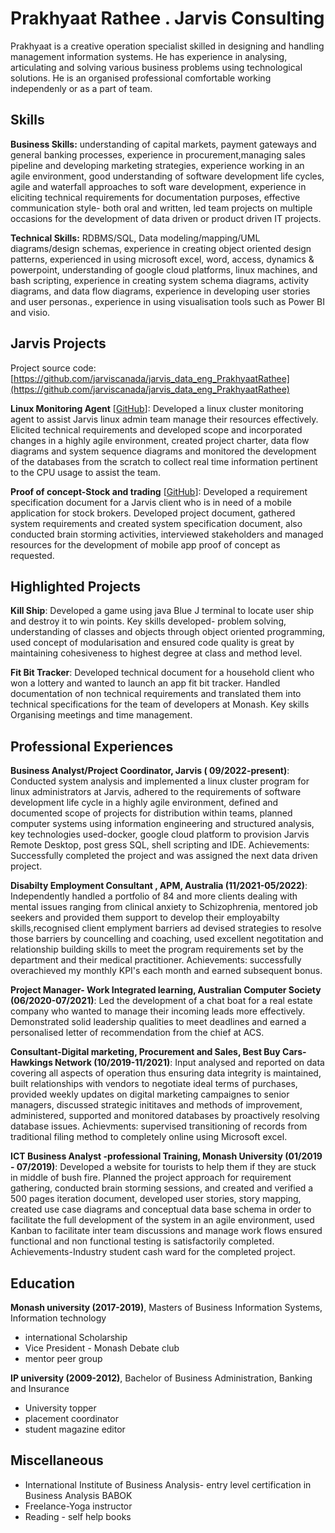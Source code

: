 # Prakhyaat Rathee . Jarvis Consulting

Prakhyaat is a creative operation specialist skilled in designing and handling management information systems. He has experience in analysing, articulating and solving various business problems using technological solutions. He is an organised professional comfortable working independenly or as a part of team.

## Skills

**Business Skills:** understanding of capital markets, payment gateways and general banking processes, experience in procurement,managing sales pipeline and developing marketing strategies, experience working in an agile environment, good understanding of software development life cycles, agile and waterfall approaches to soft       ware development, experience in eliciting technical requirements for documentation purposes, effective communication style- both oral and written, led team projects on multiple occasions for the development of data driven or product driven IT      projects.

**Technical Skills:** RDBMS/SQL, Data modeling/mapping/UML diagrams/design schemas, experience in creating object oriented design patterns, experienced in using microsoft excel, word, access, dynamics & powerpoint, understanding of google cloud platforms, linux machines, and bash scripting, experience in creating system schema diagrams, activity diagrams, and data flow diagrams, experience in developing user stories and user personas., experience in using visualisation tools such as Power BI and visio.

## Jarvis Projects

Project source code: [https://github.com/jarviscanada/jarvis_data_eng_PrakhyaatRathee](https://github.com/jarviscanada/jarvis_data_eng_PrakhyaatRathee)


**Linux Monitoring Agent** [[GitHub](https://github.com/jarviscanada/jarvis_data_eng_PrakhyaatRathee/tree/master)]: Developed a linux cluster monitoring agent to assist Jarvis linux admin team manage their resources effectively. Elicited technical requirements and developed scope and incorporated changes in a highly agile environment, created project charter, data flow diagrams and system sequence diagrams and monitored the development of the databases from the scratch to collect real time information pertinent to the CPU usage to assist the team.

**Proof of concept-Stock and trading** [[GitHub](https://github.com/jarviscanada/jarvis_data_eng_PrakhyaatRathee/tree/master)]: Developed a requirement specification document for a Jarvis client who is in need of a mobile application for stock brokers. Developed project document, gathered system requirements and created system specification document, also conducted brain storming activities, interviewed stakeholders and managed resources for the development of mobile app proof of concept as requested.


## Highlighted Projects
**Kill Ship**: Developed a game using java Blue J terminal to locate user ship and destroy it to win points. Key skills developed- problem solving, understanding of classes and objects through object oriented programming, used concept of modularisation and ensured code quality is great by maintaining cohesiveness to highest degree at class and method level.

**Fit Bit Tracker**: Developed technical document for a household client who won a lottery and wanted to launch an app fit bit tracker. Handled documentation of non technical requirements and translated them into technical specifications for the team of developers at Monash. Key skills Organising meetings and time management.


## Professional Experiences

**Business Analyst/Project Coordinator, Jarvis ( 09/2022-present)**: Conducted system analysis and implemented a linux cluster program for linux administrators at Jarvis, adhered to the requirements of software development life cycle in a highly agile environment, defined and documented scope of projects for distribution within teams, planned computer systems using information engineering and structured analysis, key technologies used-docker, google cloud platform to provision Jarvis Remote Desktop, post gress SQL, shell scripting and IDE. Achievements: Successfully completed the project and was assigned the next data driven project.

**Disabilty Employment Consultant , APM, Australia (11/2021-05/2022)**: Independently handled a portfolio of 84 and more clients dealing with mental issues ranging from clinical anxiety to Schizophrenia, mentored job seekers and provided them support to develop their employabilty skills,recognised client emplyment barriers ad devised strategies to resolve those barriers by councelling and coaching, used excellent negotitation and relationship building skills to meet the program requirements set by the department and their medical practitioner. Achievements: successfully overachieved my monthly KPI's each month and earned subsequent bonus.

**Project Manager- Work Integrated learning, Australian Computer Society (06/2020-07/2021)**: Led the development of a chat boat for a real estate company who wanted to manage their incoming leads more effectively. Demonstrated solid leadership qualities to meet deadlines and earned a personalised letter of recommendation from the chief at ACS.

**Consultant-Digital marketing, Procurement and Sales, Best Buy Cars- Hawkings Network (10/2019-11/2021)**: Input analysed and reported on data covering all aspects of operation thus ensuring data integrity is maintained, built relationships with vendors to negotiate ideal terms of purchases, provided weekly updates on digital marketing campaignes to senior managers, discussed strategic inititaves and methods of improvement, administered, supported and monitored databases by proactively resolving database issues. Achievments: supervised transitioning of records from traditional filing method to completely online using Microsoft excel.

**ICT Business Analyst -professional Training, Monash University (01/2019 - 07/2019)**: Developed a website for tourists to help them if they are stuck in middle of bush fire. Planned the project approach for requirement gathering, conducted  brain storming sessions, and created and verified a 500 pages iteration document, developed user stories, story mapping, created use case diagrams and conceptual data base schema in order to facilitate the full development of the system in an agile environment, used Kanban to facilitate inter team discussions and manage work flows ensured functional and non functional testing is satisfactorily completed. Achievements-Industry student cash ward for the completed project.


## Education
**Monash university (2017-2019)**, Masters of Business Information Systems, Information technology
- international Scholarship
- Vice President - Monash Debate club
- mentor peer group

**IP university (2009-2012)**, Bachelor of Business Administration, Banking and Insurance
- University topper
- placement coordinator
- student magazine editor


## Miscellaneous
- International Institute of Business Analysis-  entry level certification in Business Analysis     BABOK
- Freelance-Yoga instructor
- Reading - self help books